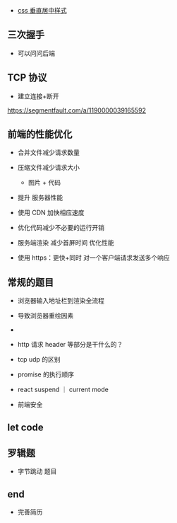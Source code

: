 - [css 垂直居中样式](https://codesandbox.io/s/review-align-center-cb9wyc)

## 三次握手

- 可以问问后端

## TCP 协议

- 建立连接+断开

https://segmentfault.com/a/1190000039165592

## 前端的性能优化

- 合并文件减少请求数量

- 压缩文件减少请求大小

  - 图片 + 代码

- 提升 服务器性能

- 使用 CDN 加快相应速度

- 优化代码减少不必要的运行开销

- 服务端渲染 减少首屏时间 优化性能

- 使用 https：更快+同时 对一个客户端请求发送多个响应

## 常规的题目

- 浏览器输入地址栏到渲染全流程

- 导致浏览器重绘因素

-

- http 请求 header 等部分是干什么的？

- tcp udp 的区别

- promise 的执行顺序

- react suspend ｜ current mode

- 前端安全

## let code

## 罗辑题

- 字节跳动 题目

## end

- 完善简历
